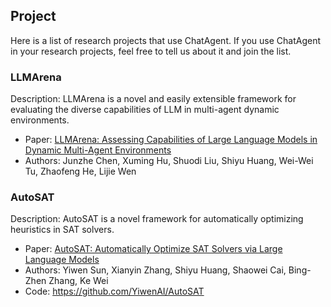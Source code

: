 ## Project

Here is a list of research projects that use ChatAgent. 
If you use ChatAgent in your research projects, feel free to tell us about it and join the list.

### LLMArena

Description:  LLMArena is a novel and easily extensible framework for evaluating the diverse capabilities of LLM in multi-agent dynamic environments.

- Paper: [LLMArena: Assessing Capabilities of Large Language Models in Dynamic Multi-Agent Environments](https://arxiv.org/abs/2402.16499)
- Authors: Junzhe Chen, Xuming Hu, Shuodi Liu, Shiyu Huang, Wei-Wei Tu, Zhaofeng He, Lijie Wen

### AutoSAT

Description: AutoSAT is a novel framework for automatically optimizing heuristics in SAT solvers.

- Paper: [AutoSAT: Automatically Optimize SAT Solvers via Large Language Models](https://arxiv.org/abs/2402.10705)
- Authors: Yiwen Sun, Xianyin Zhang, Shiyu Huang, Shaowei Cai, Bing-Zhen Zhang, Ke Wei
- Code: https://github.com/YiwenAI/AutoSAT
